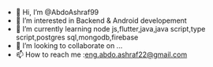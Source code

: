 - 👋 Hi, I’m @AbdoAshraf99
- 👀 I’m interested in Backend & Android developement 
- 🌱 I’m currently learning node js,flutter,java,java script,type script,postgres sql,mongodb,firebase
- 💞️ I’m looking to collaborate on ...
- 📫 How to reach me :eng.abdo.ashraf22@gmail.com

<!---
AbdoAshraf99/AbdoAshraf99 is a ✨ special ✨ repository because its `README.md` (this file) appears on your GitHub profile.
You can click the Preview link to take a look at your changes.
--->
